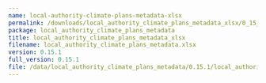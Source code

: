 ```yaml
---
name: local-authority-climate-plans-metadata-xlsx
permalink: /downloads/local_authority_climate_plans_metadata_xlsx/0_15_1
package: local_authority_climate_plans_metadata
title: local_authority_climate_plans_metadata_xlsx
filename: local_authority_climate_plans_metadata.xlsx
version: 0.15.1
full_version: 0.15.1
file: /data/local_authority_climate_plans_metadata/0.15.1/local_authority_climate_plans_metadata.xlsx
---
```

